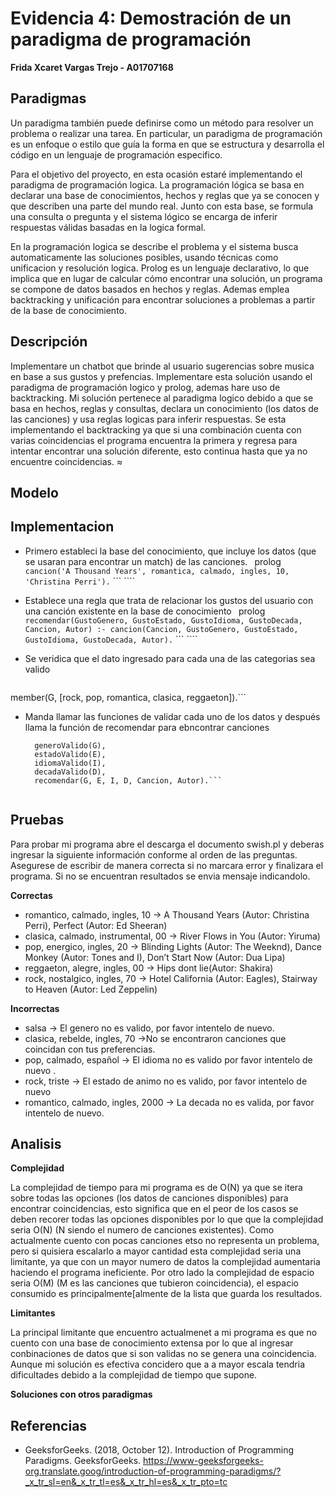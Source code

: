 # Evidencia 4: Demostración de un paradigma de programación 
**Frida Xcaret Vargas Trejo - A01707168**

## Paradigmas
Un paradigma también puede definirse como un método para resolver un problema o realizar una tarea. En particular, un paradigma de programación es un enfoque o estilo que guía la forma en que se estructura y desarrolla el código en un lenguaje de programación especifico.

Para el objetivo del proyecto, en esta ocasión estaré implementando el paradigma de programación logica.
La programación lógica se basa en declarar una base de conocimientos, hechos y reglas que ya se conocen y que describen una parte del mundo real. Junto con esta base, se formula una consulta o pregunta y el sistema lógico se encarga de inferir respuestas válidas basadas en la logica formal.

En la programación logica se describe el problema y el sistema busca automaticamente las soluciones posibles, usando técnicas como unificacion y resolución logica. Prolog es un lenguaje declarativo, lo que implica que en lugar de calcular cómo encontrar una solución, un programa se compone de datos basados ​​en hechos y reglas. Ademas emplea backtracking y unificación para encontrar soluciones a problemas a partir de la base de conocimiento.

## Descripción 
Implementare un chatbot que brinde al usuario sugerencias sobre musica en base a sus gustos y prefencias. Implementare esta solución usando el paradigma de programación logico y prolog, ademas hare uso de backtracking.  Mi solución pertenece al paradigma logico debido a que se basa en hechos, reglas y consultas, declara un conocimiento (los datos de las canciones) y usa reglas logicas para inferir respuestas. Se esta implementando el backtracking ya que si una combinación cuenta con varias coincidencias el programa encuentra la primera y regresa para intentar encontrar una solución diferente, esto continua hasta que ya no encuentre coincidencias. ≈

## Modelo

## Implementacion 
- Primero estableci la base del conocimiento, que incluye los datos (que se usaran para encontrar un match) de las canciones. 
``` ```prolog ````
cancion('A Thousand Years', romantica, calmado, ingles, 10, 'Christina Perri'). ```` ``` ````

- Establece una regla que trata de relacionar los gustos del usuario con una canción existente en la base de conocimiento
  ``` ```prolog ````
  recomendar(GustoGenero, GustoEstado, GustoIdioma, GustoDecada, Cancion, Autor) :-
    cancion(Cancion, GustoGenero, GustoEstado, GustoIdioma, GustoDecada, Autor).```` ``` ````

- Se veridica que el dato ingresado para cada una de las categorias sea valido
  ```generoValido(G) :-
 member(G, [rock, pop, romantica, clasica, reggaeton]).```

- Manda llamar las funciones de validar cada uno de los datos y después llama la función de recomendar para ebncontrar canciones
  ```sugerencia(G, E, I, D, Cancion, Autor) :-
    generoValido(G),
    estadoValido(E),
    idiomaValido(I),
    decadaValido(D),
    recomendar(G, E, I, D, Cancion, Autor).```


## Pruebas 
Para probar mi programa abre el descarga el documento swish.pl y deberas ingresar la siguiente información conforme al orden de las preguntas. Asegurese de escribir de manera correcta si no marcara error y finalizara el programa.  Si no se encuentran resultados se envia mensaje indicandolo. 

**Correctas**
* romantico, calmado, ingles, 10 -> A Thousand Years (Autor: Christina Perri), Perfect (Autor: Ed Sheeran)
* clasica, calmado, instrumental, 00 -> River Flows in You (Autor: Yiruma)
* pop, energico, ingles, 20 -> Blinding Lights (Autor: The Weeknd),  Dance Monkey (Autor: Tones and I), Don’t Start Now (Autor: Dua Lipa)
* reggaeton, alegre, ingles, 00 -> Hips dont lie(Autor: Shakira)
* rock, nostalgico, ingles, 70 -> Hotel California (Autor: Eagles), Stairway to Heaven (Autor: Led Zeppelin)

**Incorrectas**
* salsa -> El genero no es valido, por favor intentelo de nuevo.
* clasica, rebelde, ingles, 70 ->No se encontraron canciones que coincidan con tus preferencias.
* pop, calmado, español -> El idioma no es valido por favor intentelo de nuevo .
* rock, triste -> El estado de animo no es valido, por favor intentelo de nuevo
* romantico, calmado, ingles, 2000 -> La decada no es valida, por favor intentelo de nuevo.
## Analisis 

**Complejidad**

La complejidad de tiempo para mi programa es de O(N) ya que se itera sobre todas las opciones (los datos de canciones disponibles) para encontrar coincidencias, esto significa que en el peor de los casos se deben recorer todas las opciones disponibles por lo que que la complejidad seria O(N) (N siendo el numero de canciones existentes). Como actualmente cuento con pocas canciones etso no representa un problema, pero si quisiera escalarlo a mayor cantidad esta complejidad seria una limitante, ya que con un mayor numero de datos la complejidad aumentaria haciendo el programa ineficiente. Por otro lado la complejidad de espacio seria O(M) (M es las canciones que tubieron coincidencia), el espacio consumido es principalmente[almente de la lista que guarda los resultados. 

**Limitantes**

La principal limitante que encuentro actualmenet a mi programa es que no cuento con una base de conocimiento extensa por lo que al ingresar conbinaciones de datos que si son validas no se genera una coincidencia. Aunque mi solución es efectiva concidero que a a mayor escala tendria dificultades debido a la complejidad de tiempo que supone. 

**Soluciones con otros paradigmas**


## Referencias 
- GeeksforGeeks. (2018, October 12). Introduction of Programming Paradigms. GeeksforGeeks. https://www-geeksforgeeks-org.translate.goog/introduction-of-programming-paradigms/?_x_tr_sl=en&_x_tr_tl=es&_x_tr_hl=es&_x_tr_pto=tc

